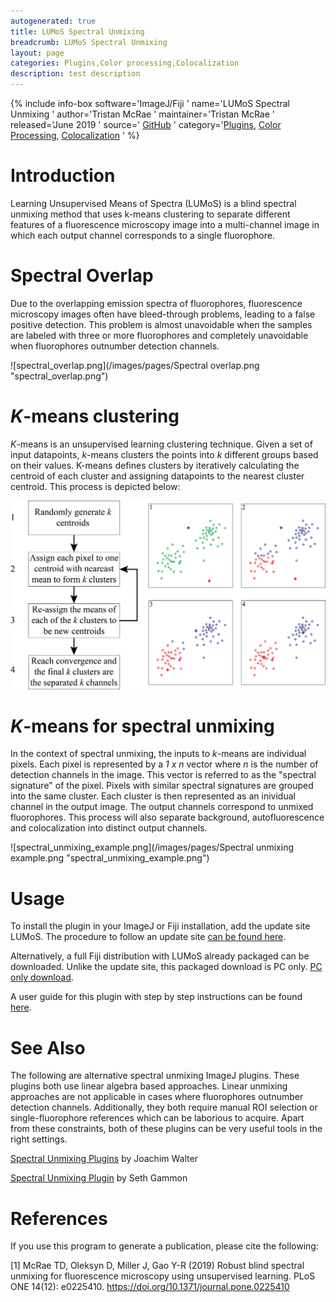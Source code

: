 ```yaml
---
autogenerated: true
title: LUMoS Spectral Unmixing
breadcrumb: LUMoS Spectral Unmixing
layout: page
categories: Plugins,Color processing,Colocalization
description: test description
---
```


{% include info-box software='ImageJ/Fiji ' name='LUMoS Spectral Unmixing ' author='Tristan McRae ' maintainer='Tristan McRae ' released='June 2019 ' source=' [GitHub](https://github.com/tristan-mcrae-rochester/Multiphoton-Image-Analysis/blob/master/Spectral%20Unmixing/Code/ImageJ-FIJI/LUMoS_Spectral_Unmixing.java) ' category='[Plugins](_Category_Plugins "wikilink"), [Color Processing](_Category_Color_processing "wikilink"), [Colocalization](_Category_Colocalization "wikilink") ' %}

# Introduction

Learning Unsupervised Means of Spectra (LUMoS) is a blind spectral unmixing method that uses k-means clustering to separate different features of a fluorescence microscopy image into a multi-channel image in which each output channel corresponds to a single fluorophore.

# Spectral Overlap

Due to the overlapping emission spectra of fluorophores, fluorescence microscopy images often have bleed-through problems, leading to a false positive detection. This problem is almost unavoidable when the samples are labeled with three or more fluorophores and completely unavoidable when fluorophores outnumber detection channels.

![spectral\_overlap.png](/images/pages/Spectral overlap.png "spectral_overlap.png")

# *K*-means clustering

*K*-means is an unsupervised learning clustering technique. Given a set of input datapoints, *k*-means clusters the points into *k* different groups based on their values. K-means defines clusters by iteratively calculating the centroid of each cluster and assigning datapoints to the nearest cluster centroid. This process is depicted below:

<img src="/images/pages/K-means.png" width="600"/>

# *K*-means for spectral unmixing

In the context of spectral unmixing, the inputs to *k*-means are individual pixels. Each pixel is represented by a *1 x n* vector where *n* is the number of detection channels in the image. This vector is referred to as the "spectral signature" of the pixel. Pixels with similar spectral signatures are grouped into the same cluster. Each cluster is then represented as an inividual channel in the output image. The output channels correspond to unmixed fluorophores. This process will also separate background, autofluorescence and colocalization into distinct output channels.

![spectral\_unmixing\_example.png](/images/pages/Spectral unmixing example.png "spectral_unmixing_example.png")

# Usage

To install the plugin in your ImageJ or Fiji installation, add the update site LUMoS. The procedure to follow an update site [can be found here](Following_an_update_site "wikilink").

Alternatively, a full Fiji distribution with LUMoS already packaged can be downloaded. Unlike the update site, this packaged download is PC only. [PC only download](https://www.urmc.rochester.edu/MediaLibraries/URMCMedia/multiphoton-core/documents/Fiji-app-for-LUMoS-spectral-unmixing.zip).

A user guide for this plugin with step by step instructions can be found [ here](Media_Spectral_Unmixing_User_Guide.pdf "wikilink").

# See Also

The following are alternative spectral unmixing ImageJ plugins. These plugins both use linear algebra based approaches. Linear unmixing approaches are not applicable in cases where fluorophores outnumber detection channels. Additionally, they both require manual ROI selection or single-fluorophore references which can be laborious to acquire. Apart from these constraints, both of these plugins can be very useful tools in the right settings.

[Spectral Unmixing Plugins](https://imagej.nih.gov/ij/plugins/spectral-unmixing.html) by Joachim Walter

[Spectral Unmixing Plugin](https://imagej.nih.gov/ij/plugins/spectral-unmixing-plugin.html) by Seth Gammon

# References

If you use this program to generate a publication, please cite the following:

\[1\] McRae TD, Oleksyn D, Miller J, Gao Y-R (2019) Robust blind spectral unmixing for fluorescence microscopy using unsupervised learning. PLoS ONE 14(12): e0225410. https://doi.org/10.1371/journal.pone.0225410

  
